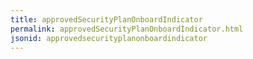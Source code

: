 ```yaml
---
title: approvedSecurityPlanOnboardIndicator
permalink: approvedSecurityPlanOnboardIndicator.html
jsonid: approvedsecurityplanonboardindicator
---
```

